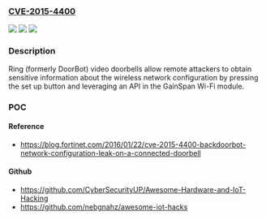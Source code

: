 ### [CVE-2015-4400](https://cve.mitre.org/cgi-bin/cvename.cgi?name=CVE-2015-4400)
![](https://img.shields.io/static/v1?label=Product&message=n%2Fa&color=blue)
![](https://img.shields.io/static/v1?label=Version&message=n%2Fa&color=blue)
![](https://img.shields.io/static/v1?label=Vulnerability&message=n%2Fa&color=brighgreen)

### Description

Ring (formerly DoorBot) video doorbells allow remote attackers to obtain sensitive information about the wireless network configuration by pressing the set up button and leveraging an API in the GainSpan Wi-Fi module.

### POC

#### Reference
- https://blog.fortinet.com/2016/01/22/cve-2015-4400-backdoorbot-network-configuration-leak-on-a-connected-doorbell

#### Github
- https://github.com/CyberSecurityUP/Awesome-Hardware-and-IoT-Hacking
- https://github.com/nebgnahz/awesome-iot-hacks

